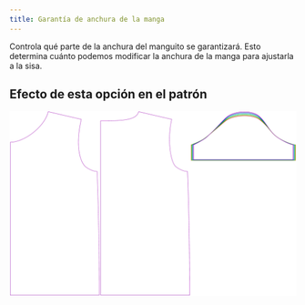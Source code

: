 ```yaml
---
title: Garantía de anchura de la manga
---
```


Controla qué parte de la anchura del manguito se garantizará. Esto determina cuánto podemos modificar la anchura de la manga para ajustarla a la sisa.

## Efecto de esta opción en el patrón

![Esta imagen muestra el efecto de esta opción superponiendo varias variantes que tienen un valor diferente para esta opción](teagan_sleevewidthguarantee_sample.svg "Efecto de esta opción en el patrón")
